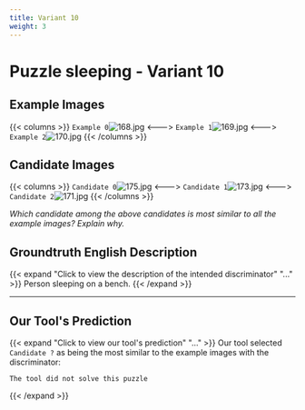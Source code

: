 ```yaml
---
title: Variant 10
weight: 3
---
```


# Puzzle sleeping - Variant 10

## Example Images
{{< columns >}}
`Example 0`![168.jpg](/natscene_data/images/168.jpg)
<--->
`Example 1`![169.jpg](/natscene_data/images/169.jpg)
<--->
`Example 2`![170.jpg](/natscene_data/images/170.jpg)
{{< /columns >}}

## Candidate Images
{{< columns >}}
`Candidate 0`![175.jpg](/natscene_data/images/175.jpg)
<--->
`Candidate 1`![173.jpg](/natscene_data/images/173.jpg)
<--->
`Candidate 2`![171.jpg](/natscene_data/images/171.jpg)
{{< /columns >}}

*Which candidate among the above candidates is most similar to all the example images? Explain why.*

## Groundtruth English Description

{{< expand "Click to view the description of the intended discriminator" "..." >}}
Person sleeping on a bench.
{{< /expand >}}

---



## Our Tool's Prediction

{{< expand "Click to view our tool's prediction" "..." >}}
Our tool selected `Candidate ?` as being the most similar to the example images with the discriminator:
```plaintext
The tool did not solve this puzzle
```
{{< /expand >}}
